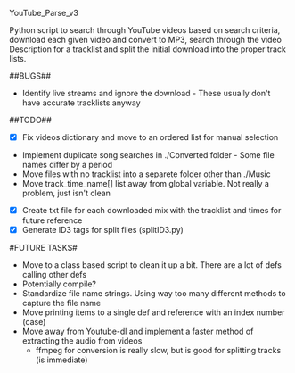 
YouTube_Parse_v3

Python script to search through YouTube videos based on search criteria, download each given video
and convert to MP3, search through the video Description for a tracklist and split the initial 
download into the proper track lists.

##BUGS##
- Identify live streams and ignore the download - These usually don't have accurate tracklists anyway

##TODO##
- [X] Fix videos dictionary and move to an ordered list for manual selection
- Implement duplicate song searches in ./Converted folder - Some file names differ by a period
- Move files with no tracklist into a separete folder other than ./Music
- Move track_time_name[] list away from global variable. Not really a problem, just isn't clean
- [X] Create txt file for each downloaded mix with the tracklist and times for future reference
- [X] Generate ID3 tags for split files (splitID3.py)

#FUTURE TASKS#
- Move to a class based script to clean it up a bit. There are a lot of defs calling other defs
- Potentially compile?
- Standardize file name strings. Using way too many different methods to capture the file name
- Move printing items to a single def and reference with an index number (case)
- Move away from Youtube-dl and implement a faster method of extracting the audio from videos
  - ffmpeg for conversion is really slow, but is good for splitting tracks (is immediate)